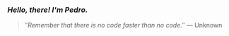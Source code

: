 ### *Hello, there! I'm Pedro.*
> ″*Remember that there is no code faster than no code.*″
 — Unknown
